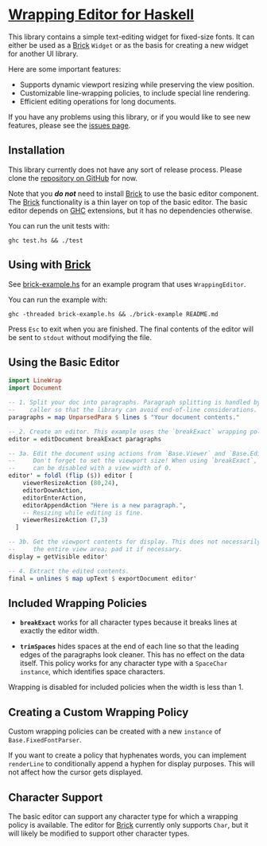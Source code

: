 # [Wrapping Editor for Haskell][home]

This library contains a simple text-editing widget for fixed-size fonts. It can
either be used as a [Brick][brick] `Widget` or as the basis for creating a new
widget for another UI library.

Here are some important features:

- Supports dynamic viewport resizing while preserving the view position.
- Customizable line-wrapping policies, to include special line rendering.
- Efficient editing operations for long documents.

If you have any problems using this library, or if you would like to see new
features, please see the [issues page][issues].

## Installation

This library currently does not have any sort of release process. Please clone
the [repository on GitHub][home] for now.

Note that you __*do not*__ need to install [Brick][brick] to use the basic
editor component. The [Brick][brick] functionality is a thin layer on top of the
basic editor. The basic editor depends on [GHC][ghc] extensions, but it has no
dependencies otherwise.

You can run the unit tests with:

```shell
ghc test.hs && ./test
```

## Using with [Brick][brick]

See [brick-example.hs][brick-example.hs] for an example program that uses
`WrappingEditor`.

You can run the example with:

```shell
ghc -threaded brick-example.hs && ./brick-example README.md
```

Press `Esc` to exit when you are finished. The final contents of the editor will
be sent to `stdout` without modifying the file.

## Using the Basic Editor

```haskell
import LineWrap
import Document

-- 1. Split your doc into paragraphs. Paragraph splitting is handled by the
--    caller so that the library can avoid end-of-line considerations.
paragraphs = map UnparsedPara $ lines $ "Your document contents."

-- 2. Create an editor. This example uses the `breakExact` wrapping policy.
editor = editDocument breakExact paragraphs

-- 3a. Edit the document using actions from `Base.Viewer` and `Base.Editor`.
--     Don't forget to set the viewport size! When using `breakExact`, wrapping
--     can be disabled with a view width of 0.
editor' = foldl (flip ($)) editor [
    viewerResizeAction (80,24),
    editorDownAction,
    editorEnterAction,
    editorAppendAction "Here is a new paragraph.",
    -- Resizing while editing is fine.
    viewerResizeAction (7,3)
  ]

-- 3b. Get the viewport contents for display. This does not necessarily fill up
--     the entire view area; pad it if necessary.
display = getVisible editor'

-- 4. Extract the edited contents.
final = unlines $ map upText $ exportDocument editor'
```

## Included Wrapping Policies

- **`breakExact`** works for all character types because it breaks lines at
  exactly the editor width.

- **`trimSpaces`** hides spaces at the end of each line so that the leading
  edges of the paragraphs look cleaner. This has no effect on the data itself.
  This policy works for any character type with a `SpaceChar` `instance`, which
  identifies space characters.

Wrapping is disabled for included policies when the width is less than 1.

## Creating a Custom Wrapping Policy

Custom wrapping  policies can be created with a new `instance` of
`Base.FixedFontParser`.

If you want to create a policy that hyphenates words, you can implement
`renderLine` to conditionally append a hyphen for display purposes. This will
not affect how the cursor gets displayed.

## Character Support

The basic editor can support any character type for which a wrapping policy is
available. The editor for [Brick][brick] currently only supports `Char`, but it
will likely be modified to support other character types.

[brick]: https://github.com/jtdaugherty/brick
[brick-example.hs]: https://github.com/ta0kira/wrapping-editor/blob/master/brick-example.hs
[ghc]: https://www.haskell.org/ghc/
[home]: https://github.com/ta0kira/wrapping-editor
[issues]: https://github.com/ta0kira/wrapping-editor/issues
